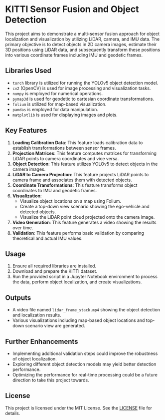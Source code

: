 # KITTI Sensor Fusion and Object Detection

This project aims to demonstrate a multi-sensor fusion approach for object localization and visualization by utilizing LiDAR, camera, and IMU data. The primary objective is to detect objects in 2D camera images, estimate their 3D positions using LiDAR data, and subsequently transform these positions into various coordinate frames including IMU and geodetic frames.

## Libraries Used
- `torch` library is utilized for running the YOLOv5 object detection model.
- `cv2` (OpenCV) is used for image processing and visualization tasks.
- `numpy` is employed for numerical operations.
- `pymap3d` is used for geodetic to cartesian coordinate transformations.
- `folium` is utilized for map-based visualization.
- `pandas` is employed for data manipulation.
- `matplotlib` is used for displaying images and plots.

## Key Features
1. **Loading Calibration Data**: This feature loads calibration data to establish transformations between sensor frames.
2. **Projection Matrices**: This feature computes matrices for transforming LiDAR points to camera coordinates and vice versa.
3. **Object Detection**: This feature utilizes YOLOv5 to detect objects in the camera images.
4. **LiDAR to Camera Projection**: This feature projects LiDAR points to camera frame and associates them with detected objects.
5. **Coordinate Transformations**: This feature transforms object coordinates to IMU and geodetic frames.
6. **Visualization**: 
    - Visualize object locations on a map using Folium.
    - Create a top-down view scenario showing the ego-vehicle and detected objects.
    - Visualize the LiDAR point cloud projected onto the camera image.
7. **Video Generation**: This feature generates a video showing the results over time.
8. **Validation**: This feature performs basic validation by comparing theoretical and actual IMU values.

## Usage
1. Ensure all required libraries are installed.
2. Download and prepare the KITTI dataset.
3. Run the provided script in a Jupyter Notebook environment to process the data, perform object localization, and create visualizations.

## Outputs
- A video file named `lidar_frame_stack.mp4` showing the object detection and localization results.
- Various visualizations including map-based object locations and top-down scenario view are generated.

## Further Enhancements
- Implementing additional validation steps could improve the robustness of object localization.
- Exploring different object detection models may yield better detection performance.
- Optimizing the performance for real-time processing could be a future direction to take this project towards.

## License

This project is licensed under the MIT License. See the [LICENSE](LICENSE) file for details.
